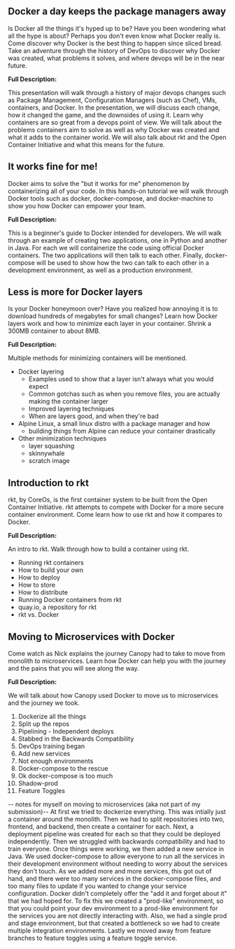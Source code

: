 ## Docker a day keeps the package managers away

Is Docker all the things it's hyped up to be? Have you been wondering what all the hype is about? Perhaps you don't even know what Docker really is. Come discover why Docker is the best thing to happen since sliced bread. Take an adventure through the history of DevOps to discover why Docker was created, what problems it solves, and where devops will be in the near future. 

**Full Description:**

This presentation will walk through a history of major devops changes such as Package Management, Configuration Managers (such as Chef), VMs, containers, and Docker. In the presentation, we will discuss each change, how it changed the game, and the downsides of using it. Learn why containers are so great from a devops point of view. We will talk about the problems containers aim to solve as well as why Docker was created and what it adds to the container world. We will also talk about rkt and the Open Container Initiative and what this means for the future.

## It works fine for me!

Docker aims to solve the "but it works for me" phenomenon by containerizing all of your code. In this hands-on tutorial we will walk through Docker tools such as docker, docker-compose, and docker-machine to show you how Docker can empower your team. 

**Full Description:**

This is a beginner's guide to Docker intended for developers. We will walk through an example of creating two applications, one in Python and another in Java. For each we will containerize the code using official Docker containers. The two applications will then talk to each other. Finally, docker-compose will be used to show how the two can talk to each other in a development environment, as well as a production environment.


## Less is more for Docker layers

Is your Docker honeymoon over? Have you realized how annoying it is to download hundreds of megabytes for small changes? Learn how Docker layers work and how to minimize each layer in your container. Shrink a 300MB container to about 8MB.

**Full Description:**

Multiple methods for minimizing containers will be mentioned. 
* Docker layering 
  * Examples used to show that a layer isn't always what you would expect
  * Common gotchas such as when you remove files, you are actually making the container larger
  * Improved layering techniques
  * When are layers good, and when they're bad
* Alpine Linux, a small linux distro with a package manager and how 
  * building things from Alpine can reduce your container drastically
* Other minimization techniques
  * layer squashing
  * skinnywhale
  * scratch image

## Introduction to rkt

rkt, by CoreOs, is the first container system to be built from the Open Container Initiative. rkt attempts to compete with Docker for a more secure container environment. Come learn how to use rkt and how it compares to Docker.

**Full Description:**

An intro to rkt. Walk through how to build a container using rkt. 
* Running rkt containers
* How to build your own
* How to deploy
* How to store
* How to distribute
* Running Docker containers from rkt
* quay.io, a repository for rkt
* rkt vs. Docker

## Moving to Microservices with Docker

Come watch as Nick explains the journey Canopy had to take to move from monolith to microservices. Learn how Docker can help you with the journey and the pains that you will see along the way.

**Full Description:**

We will talk about how Canopy used Docker to move us to microservices and the journey we took. 

1. Dockerize all the things
1. Split up the repos
1. Pipelining - Independent deploys
1. Stabbed in the Backwards Compatibility
1. DevOps training began
1. Add new services
1. Not enough environments
1. Docker-compose to the rescue
1. Ok docker-compose is too much
1. Shadow-prod
1. Feature Toggles

-- notes for myself on moving to microservices (aka not part of my submission)--
At first we tried to dockerize everything. This was intially just a container around the monolith. Then we had to split repositories into two, frontend, and backend, then create a container for each. Next, a deployment pipeline was created for each so that they could be deployed independently. Then we struggled with backwards compatibility and had to train everyone. Once things were working, we then added a new service in Java. We used docker-compose to allow everyone to run all the services in their development environment without needing to worry about the services they don't touch. As we added more and more services, this got out of hand, and there were too many services in the docker-compose files, and too many files to update if you wanted to change your service configuration. Docker didn't completely offer the "add it and forget about it" that we had hoped for. To fix this we created a "prod-like" environment, so that you could point your dev environment to a prod-like environment for the services you are not directly interacting with.
Also, we had a single prod and stage environment, but that created a bottleneck so we had to create multiple integration environments. Lastly we moved away from feature branches to feature toggles using a feature toggle service.
